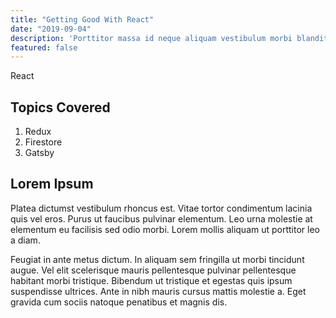 ```yaml
---
title: "Getting Good With React"
date: "2019-09-04"
description: 'Porttitor massa id neque aliquam vestibulum morbi blandit. Neque laoreet suspendisse interdum consectetur.'
featured: false
---
```


React

## Topics Covered

1. Redux
2. Firestore
3. Gatsby

## Lorem Ipsum

Platea dictumst vestibulum rhoncus est. Vitae tortor condimentum lacinia quis vel eros. Purus ut faucibus pulvinar elementum. Leo urna molestie at elementum eu facilisis sed odio morbi. Lorem mollis aliquam ut porttitor leo a diam.

Feugiat in ante metus dictum. In aliquam sem fringilla ut morbi tincidunt augue. Vel elit scelerisque mauris pellentesque pulvinar pellentesque habitant morbi tristique. Bibendum ut tristique et egestas quis ipsum suspendisse ultrices. Ante in nibh mauris cursus mattis molestie a. Eget gravida cum sociis natoque penatibus et magnis dis.
